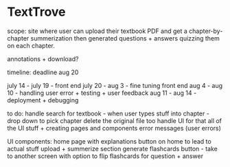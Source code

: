 # TextTrove 

scope: site where user can upload their textbook PDF and get a chapter-by-chapter summerization then generated questions + answers quizzing them on each chapter. 

annotations + download?

timeline: deadline aug 20 

july 14 - july 19 - front end 
july 20 - aug 3 - fine tuning front end 
aug 4 - aug 10 - handling user error + testing + user feedback 
aug 11 - aug 14 - deployment + debugging

to do: 
    handle search for textbook - when user types stuff into chapter - drop down to pick chapter 
    delete the original file too 
    handle UI for that 
    all of the UI stuff + creating pages and components 
    error messages (user errors)


UI components: 
    home page with explanations 
    button on home to lead to actual stuff 
    upload + summerize section 
    generate flashcards button - take to another screen with option to flip flashcards for question + answer 